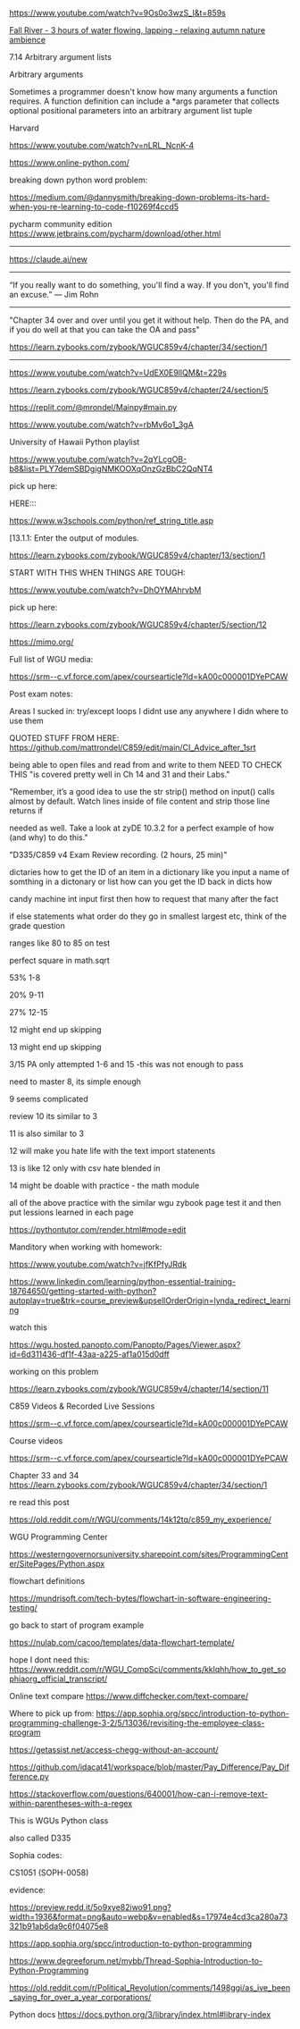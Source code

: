 https://www.youtube.com/watch?v=9Os0o3wzS_I&t=859s

[Fall River - 3 hours of water flowing, lapping - relaxing autumn nature ambience](https://www.youtube.com/watch?v=OdT7niw9w7M)

7.14 Arbitrary argument lists

Arbitrary arguments

Sometimes a programmer doesn't know how many arguments a function requires. A function definition can include a *args parameter that collects optional positional parameters into an arbitrary argument list tuple


Harvard 

https://www.youtube.com/watch?v=nLRL_NcnK-4


https://www.online-python.com/

breaking down python word problem:

https://medium.com/@dannysmith/breaking-down-problems-its-hard-when-you-re-learning-to-code-f10269f4ccd5

pycharm community edition https://www.jetbrains.com/pycharm/download/other.html

***

https://claude.ai/new

***

“If you really want to do something, you'll find a way. If you don't, you'll find an excuse.”
― Jim Rohn 

***

"Chapter 34 over and over until you get it without help. Then do the PA, and if you do well at that you can take the OA and pass"

https://learn.zybooks.com/zybook/WGUC859v4/chapter/34/section/1

***

https://www.youtube.com/watch?v=UdEX0E9lIQM&t=229s

https://learn.zybooks.com/zybook/WGUC859v4/chapter/24/section/5

https://replit.com/@mrondel/Mainpy#main.py

https://www.youtube.com/watch?v=rbMv6o1_3gA

University of Hawaii Python playlist 

https://www.youtube.com/watch?v=2qYLcgOB-b8&list=PLY7demSBDgigNMKOOXqOnzGzBbC2QqNT4

pick up here:

HERE:::

https://www.w3schools.com/python/ref_string_title.asp


[13.1.1: Enter the output of modules.

https://learn.zybooks.com/zybook/WGUC859v4/chapter/13/section/1

START WITH THIS WHEN THINGS ARE TOUGH:

https://www.youtube.com/watch?v=DhOYMAhrvbM

pick up here:

https://learn.zybooks.com/zybook/WGUC859v4/chapter/5/section/12

https://mimo.org/

Full list of WGU media:

https://srm--c.vf.force.com/apex/coursearticle?Id=kA00c000001DYePCAW

Post exam notes:

Areas I sucked in:
try/except
loops I didnt use any anywhere I didn where to use them

QUOTED STUFF FROM HERE: https://github.com/mattrondel/C859/edit/main/CI_Advice_after_1srt

 being able to open files and read from and write to them  NEED TO CHECK THIS "is covered pretty well in Ch 14 and 31 and their Labs."
 
"Remember, it’s a good idea to use the str strip() method on input() calls almost by default. Watch lines inside of file content and strip those line returns if 

needed as well. Take a look at zyDE 10.3.2 for a perfect example of how (and why) to do this."

"D335/C859 v4 Exam Review recording. (2 hours, 25 min)"

dictaries how to get the ID of an item in a dictionary like you input a name of somthing in a dictonary or list how can you get the ID back
in dicts how 

candy machine
int input first then how to request that many after the fact


if else statements
what order do they go in smallest largest etc, think of the grade question

ranges like 80 to 85 on test 


perfect square in math.sqrt


53% 1-8

20% 9-11

27% 12-15

   12 might end up skipping

   13 might end up skipping



3/15 PA only attempted 1-6 and 15 -this was not enough to pass

need to master 8, its simple enough

9 seems complicated

review 10 its similar to 3

11 is also similar to 3

12 will make you hate life with the text import statenents

13 is like 12 only with csv hate blended in

14 might be doable with practice - the math module

all of the above practice with the similar wgu zybook page test it and then put lessions learned in each page



https://pythontutor.com/render.html#mode=edit

Manditory when working with homework:

https://www.youtube.com/watch?v=jfKfPfyJRdk

https://www.linkedin.com/learning/python-essential-training-18764650/getting-started-with-python?autoplay=true&trk=course_preview&upsellOrderOrigin=lynda_redirect_learning

watch this

https://wgu.hosted.panopto.com/Panopto/Pages/Viewer.aspx?id=6d311436-df1f-43aa-a225-af1a015d0dff


working on this problem

https://learn.zybooks.com/zybook/WGUC859v4/chapter/14/section/11

C859 Videos & Recorded Live Sessions

https://srm--c.vf.force.com/apex/coursearticle?Id=kA00c000001DYePCAW

Course videos

https://srm--c.vf.force.com/apex/coursearticle?Id=kA00c000001DYePCAW

Chapter 33 and 34
https://learn.zybooks.com/zybook/WGUC859v4/chapter/34/section/1

re read this post

https://old.reddit.com/r/WGU/comments/14k12tq/c859_my_experience/

WGU Programming Center

https://westerngovernorsuniversity.sharepoint.com/sites/ProgrammingCenter/SitePages/Python.aspx


flowchart definitions

https://mundrisoft.com/tech-bytes/flowchart-in-software-engineering-testing/

go back to start of program example

https://nulab.com/cacoo/templates/data-flowchart-template/

hope I dont need this:
https://www.reddit.com/r/WGU_CompSci/comments/kklqhh/how_to_get_sophiaorg_official_transcript/

Online text compare
https://www.diffchecker.com/text-compare/

Where to pick up from:
https://app.sophia.org/spcc/introduction-to-python-programming-challenge-3-2/5/13036/revisiting-the-employee-class-program


https://getassist.net/access-chegg-without-an-account/

https://github.com/idacat41/workspace/blob/master/Pay_Difference/Pay_Difference.py

https://stackoverflow.com/questions/640001/how-can-i-remove-text-within-parentheses-with-a-regex

This is WGUs Python class

also called D335

Sophia codes:

CS1051 (SOPH-0058)

evidence:

https://preview.redd.it/5o9xye82iwo91.png?width=1936&format=png&auto=webp&v=enabled&s=17974e4cd3ca280a73321b91ab6da9c6f04075e8

https://app.sophia.org/spcc/introduction-to-python-programming

https://www.degreeforum.net/mybb/Thread-Sophia-Introduction-to-Python-Programming

https://old.reddit.com/r/Political_Revolution/comments/1498ggi/as_ive_been_saying_for_over_a_year_corporations/


Python docs
https://docs.python.org/3/library/index.html#library-index
